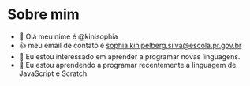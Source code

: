 # Sobre mim 

- 👋 Olá meu nime é  @kinisophia
- 👍 meu email de contato é sophia.kinipelberg.silva@escola.pr.gov.br 
- 👀 Eu estou interessado em aprender a programar novas linguagens. 
- 🌱 Eu estou aprendendo a programar recentemente a linguagem de JavaScript e Scratch 


